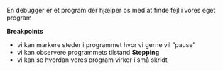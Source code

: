 En debugger er et program der hjælper os med at finde fejl i vores eget program 

**Breakpoints** 
- vi kan markere steder i programmet hvor vi gerne vil ”pause” 
- vi kan observere programmets tilstand 
**Stepping** 
- vi kan se hvordan vores program virker i små skridt